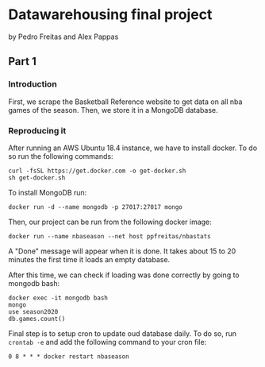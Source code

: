 # Datawarehousing final project
by Pedro Freitas and Alex Pappas

## Part 1

### Introduction

First, we scrape the Basketball Reference website to get data on all nba games of the season.
Then, we store it in a MongoDB database.

### Reproducing it

After running an AWS Ubuntu 18.4 instance, we have to install docker. To do so run the following commands:

```shell
curl -fsSL https://get.docker.com -o get-docker.sh
sh get-docker.sh
```

To install MongoDB run:
```shell
docker run -d --name mongodb -p 27017:27017 mongo
```

Then, our project can be run from the following docker image:

```shell
docker run --name nbaseason --net host ppfreitas/nbastats
```
A "Done" message will appear when it is done. It takes about 15 to 20 minutes the first time it loads an empty database.

After this time, we can check if loading was done correctly by going to mongodb bash:

```shell
docker exec -it mongodb bash
mongo
use season2020
db.games.count()
```

Final step is to setup cron to update oud database daily. To do so, run ```crontab -e``` and add the following command to your cron file:

```shell
0 8 * * * docker restart nbaseason
```
